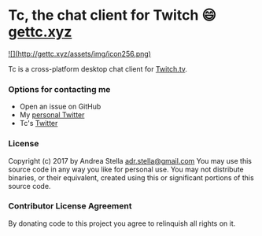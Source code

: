 # Tc, the chat client for Twitch :smile: [gettc.xyz](http://gettc.xyz)

<a href="http://gettc.xyz/" target="_blank">
    ![](http://gettc.xyz/assets/img/icon256.png)
</a>

Tc is a cross-platform desktop chat client for [Twitch.tv](http://www.twitch.tv/).

### Options for contacting me
- Open an issue on GitHub
- My [personal Twitter](https://twitter.com/k3nt0456)
- Tc's [Twitter](https://twitter.com/tctwitch)

### License
Copyright (c) 2017 by Andrea Stella adr.stella@gmail.com
You may use this source code in any way you like for personal use.
You may not distribute binaries, or their equivalent, created using this or significant portions of this source code.

### Contributor License Agreement
By donating code to this project you agree to relinquish all rights on it.